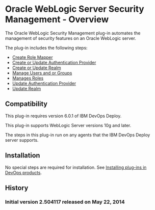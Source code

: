 
# Oracle WebLogic Server Security Management - Overview

The Oracle WebLogic Security Management plug-in automates the management of security features on an Oracle WebLogic server.

The plug-in includes the following steps:

* [Create Role Mapper](#create_role_mapper)
* [Create or Update Authentication Provider](#create_or_update_authentication_provider)
* [Create or Update Realm](#create_or_update_realm)
* [Manage Users and or Groups](#manage_users_and_or_groups)
* [Manages Roles](#steps)
* [Update Authentication Provider](#update_authentication_provider)
* [Update Realm](#update_realm)

## Compatibility

This plug-in requires version 6.0.1 of IBM DevOps Deploy.

This plug-in supports WebLogic Server versions 10g and later.

The steps in this plug-in run on any agents that the IBM DevOps Deploy server supports.

## Installation

No special steps are required for installation. See [Installing plug-ins in DevOps products](https://community.ibm.com/community/user/wasdevops/blogs/laurel-dickson-bull1/2022/06/13/install-plugins "Installing plug-ins in DevOps Deploy").

## History

### Initial version 2.504117 released on May 22, 2014

